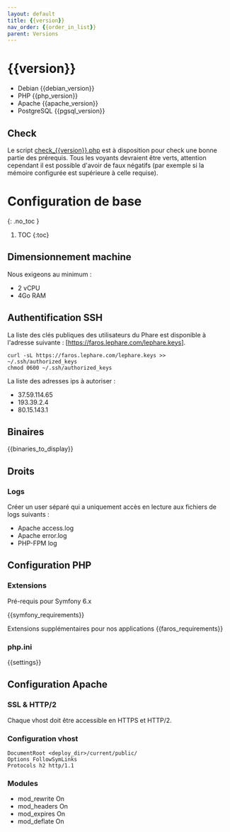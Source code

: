 ```yaml
---
layout: default
title: {{version}}
nav_order: {{order_in_list}}
parent: Versions
---
```


# {{version}}

- Debian {{debian_version}}
- PHP {{php_version}}
- Apache {{apache_version}}
- PostgreSQL {{pgsql_version}}

## Check

Le script [check_{{version}}.php](https://faros.lephare.com/frontend/generated/versions_tests_scripts/check_{{version}}.php) est à disposition pour check une bonne partie des prérequis.
Tous les voyants devraient être verts, attention cependant il est possible d'avoir de faux négatifs (par exemple si la mémoire configurée est supérieure à celle requise).

# Configuration de base
{: .no_toc }

1. TOC
{:toc}

## Dimensionnement machine

Nous exigeons au minimum :
 * 2 vCPU
 * 4Go RAM

## Authentification SSH

La liste des clés publiques des utilisateurs du Phare est disponible à l'adresse suivante : [https://faros.lephare.com/lephare.keys].

	curl -sL https://faros.lephare.com/lephare.keys >> ~/.ssh/authorized_keys
	chmod 0600 ~/.ssh/authorized_keys

La liste des adresses ips à autoriser : 
* 37.59.114.65
* 193.39.2.4
* 80.15.143.1



## Binaires
{{binaries_to_display}}


## Droits

### Logs

Créer un user séparé qui a uniquement accès en lecture aux fichiers de logs suivants :

- Apache access.log
- Apache error.log
- PHP-FPM log

## Configuration PHP

### Extensions

Pré-requis pour Symfony 6.x

 {{symfony_requirements}}

Extensions supplémentaires pour nos applications
 {{faros_requirements}}

### php.ini
{{settings}}

## Configuration Apache

### SSL & HTTP/2

Chaque vhost doit être accessible en HTTPS et HTTP/2.

### Configuration vhost

	DocumentRoot <deploy_dir>/current/public/
	Options FollowSymLinks
	Protocols h2 http/1.1

### Modules

   * mod_rewrite On
   * mod_headers On
   * mod_expires On
   * mod_deflate On
